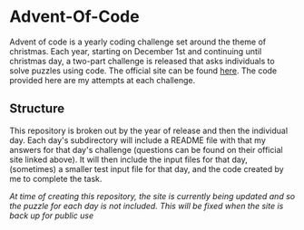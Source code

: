 # Advent-Of-Code

Advent of code is a yearly coding challenge set around the theme of christmas. Each year, starting on December 1st and continuing until christmas day, a two-part challenge is released that asks individuals to solve puzzles using code. The official site can be found [here](https://adventofcode.com/). The code provided here are my attempts at each challenge. 

## Structure

This repository is broken out by the year of release and then the individual day. Each day's subdirectory will include a README file with that my answers for that day's challenge (questions can be found on their official site linked above). It will then include the input files for that day, (sometimes) a smaller test input file for that day, and the code created by me to complete the task.

*At time of creating this repository, the site is currently being updated and so the puzzle for each day is not included. This will be fixed when the site is back up for public use*
